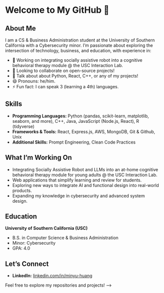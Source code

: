 # Welcome to My GitHub 👋


## About Me
I am a CS & Business Administration student at the University of Southern California with a Cybersecurity minor.  I’m passionate about exploring the intersection of technology, business, and education, with experience in:

- 🔭 Working on integrating socially assistive robot into a cognitive behavioral therapy module @ the USC Interaction Lab.
- 👯 Looking to collaborate on open-source projects!
- 💬 Talk about about Python, React, C++, or any of my projects!
- 😄 Pronouns: he/him.
- ⚡ Fun fact: I can speak 3 (learning a 4th) languages.

## Skills
- **Programming Languages:** Python (pandas, scikit-learn, matplotlib, seaborn, and more), C++, Java, JavaScript (Node.js, React), R (tidyverse) 
- **Frameworks & Tools:** React, Express.js, AWS, MongoDB, Git & Github, Unix
- **Additional Skills:** Prompt Engineering, Clean Code Practices 



## What I’m Working On
- Integrating Socially Assistive Robot and LLMs into an at-home cognitive behavioral therapy module for young adults @ the USC Interaction Lab.
- Web applications that simplify learning and review for students.
- Exploring new ways to integrate AI and functional design into real-world products.
- Expanding my knowledge in cybersecurity and advanced system design.

## Education
**University of Southern California (USC)**  
- B.S. in Computer Science & Business Administration
- Minor: Cybersecurity
- GPA: 4.0  


## Let’s Connect
- **LinkedIn:** [linkedin.com/in/minyu-huang](#)  


Feel free to explore my repositories and projects!
-->
